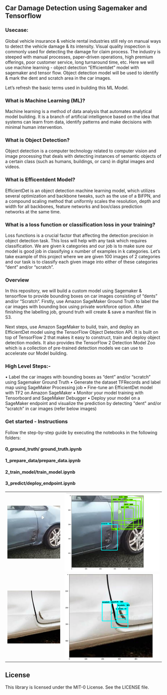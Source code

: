## Car Damage Detection using Sagemaker and Tensorflow

### Usecase: 
Global vehicle insurance & vehicle rental industries still rely on manual ways to detect the vehicle damage & its intensity. Visual quality inspection is commonly used for detecting the damage for claim process. The industry is steeped with manual processes, paper-driven operations, high premium offerings, poor customer service, long turnaround time, etc. 
Here we will use machine learning - object detection “Efficientdet” model with sagemaker and tensor flow. Object detection model will be used to identify & mark the dent and scratch area in the car images.

Let’s refresh the basic terms used in building this ML Model.

### What is Machine Learning (ML)?
Machine learning is a method of data analysis that automates analytical model building. It is a branch of artificial intelligence based on the idea that systems can learn from data, identify patterns and make decisions with minimal human intervention.

### What is Object Detection?
Object detection is a computer technology related to computer vision and image processing that deals with detecting instances of semantic objects of a certain class (such as humans, buildings, or cars) in digital images and videos.

### What is Efficentdent Model?
EfficientDet is an object detection machine learning model, which utilizes several optimization and backbone tweaks, such as the use of a BiFPN, and a compound scaling method that uniformly scales the resolution, depth and width for all backbones, feature networks and box/class prediction networks at the same time.
 
### What is a loss function or classification loss in your training?
Loss functions is a crucial factor that affecting the detection precision in object detection task. This loss will help with any task which requires classification. We are given k categories and our job is to make sure our model is good job in classifying x number of examples in k categories. Let’s take example of this project where we are given 100 images of 2 categories and our task is to classify each given image into either of these categories “dent” and/or “scratch”.

### Overview
In this repository, we will build a custom model using Sagemaker & tensorflow to provide bounding boxes on car images consisting of “dents” and/or “Scratch”.
Firstly, use Amazon SageMaker Ground Truth to label the car images with bounding box using private workforce option. After finishing the labelling job, ground truth will create & save a manifest file in S3.

Next steps, use Amazon SageMaker to build, train, and deploy an EfficientDet model using the TensorFlow Object Detection API. It is built on top of TensorFlow 2 that makes it easy to construct, train and deploy object detection models. It also provides the TensorFlow 2 Detection Model Zoo which is a collection of pre-trained detection models we can use to accelerate our Model building.

### High Level Steps:-
•	Label the car images with bounding boxes as “dent” and/or “scratch” using Sagemaker Ground Truth
•	Generate the dataset TFRecords and label map using SageMaker Processing job
•	Fine-tune an EfficientDet model with TF2 on Amazon SageMaker
•	Monitor your model training with Tensorboard and SageMaker Debugger
•	Deploy your model on a SageMaker endpoint and visualize the prediction by detecting "dent" and/or “scratch” in car images (refer below images)

### Get started - Instructions
Follow the step-by-step guide by executing the notebooks in the following folders:
#### 0_ground_truth/ ground_truth.ipynb
#### 1_prepare_data/prepare_data.ipynb
#### 2_train_model/train_model.ipynb
#### 3_predict/deploy_endpoint.ipynb

|||
| -------------- | ---------------------------- |
|![](media/test-1.jpg)|![](media/test-01.jpg)|
|![](media/test-2.jpg)|![](media/test-02.png)|

## License
This library is licensed under the MIT-0 License. See the LICENSE file.





